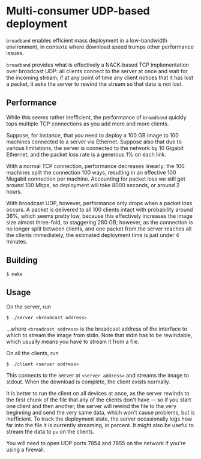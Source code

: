 # Multi-consumer UDP-based deployment

`broadband` enables efficient mass deployment in a low-bandwidth environment, in contexts where download speed trumps other performance issues.

`broadband` provides what is effectively a NACK-based TCP implementation over broadcast UDP: all clients connect to the server at once and wait for the incoming stream; if at any point of time any client notices that it has lost a packet, it asks the server to rewind the stream so that data is not lost.


## Performance

While this seems rather inefficient, the performance of `broadband` quickly tops multiple TCP connections as you add more and more clients.

Suppose, for instance, that you need to deploy a 100 GB image to 100 machines connected to a server via Ethernet. Suppose also that due to various limitations, the server is connected to the network by 10 Gigabit Ethernet, and the packet loss rate is a generous 1% on each link.

With a normal TCP connection, performance decreases linearly: the 100 machines split the connection 100 ways, resulting in an effective 100 Megabit connection per machine. Accounting for packet loss we still get around 100 Mbps, so deployment will take 8000 seconds, or around 2 hours.

With broadcast UDP, however, performance only drops when a packet loss occurs. A packet is delivered to all 100 clients intact with  probability around 36%, which seems pretty low, because this effectively increases the image size almost three-fold, to staggering 280 GB; however, as the connection is no longer split between clients, and one packet from the server reaches all the clients immediately, the estimated deployment time is just under 4 minutes.


## Building

```shell
$ make
```


## Usage

On the server, run

```shell
$ ./server <broadcast address>
```

...where `<broadcast address>` is the broadcast address of the interface to which to stream the image from stdin. Note that stdin has to be rewindable, which usually means you have to stream it from a file.
	
On all the clients, run

```shell
$ ./client <server address>
```

This connects to the server at `<server address>` and streams the image to stdout. When the download is complete, the client exists normally.

It is better to run the client on all devices at once, as the server rewinds to the first chunk of the file that any of the clients don't have -- so if you start one client and then another, the server will rewind the file to the very beginning and send the very same data, which won't cause problems, but is inefficient. To track the deployment state, the server occasionally logs how far into the file it is currently streaming, in percent. It might also be useful to stream the data to `pv` on the clients.

You will need to open UDP ports 7854 and 7855 on the network if you're using a firewall.

